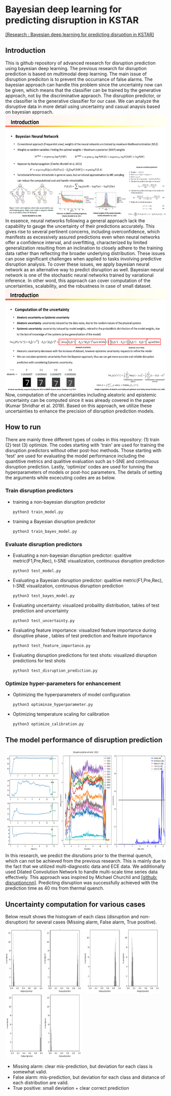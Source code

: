  # Bayesian deep learning for predicting disruption in KSTAR
<a href = "https://zinzinbin.notion.site/Research-archive-for-graduate-school-8187bf9b3ee5470d8a8dc05120655ceb" target = "_blank">[Research : Bayesian deep learning for predicting disruption in KSTAR]</a>

## Introduction
<div>
    This is github repository of advanced research for disruption prediction using bayesian deep learning. The previous research for disruption prediction is based on multimodal deep learning. The main issue of disruption prediciton is to prevent the occurrance of false alarms. The bayesian approach can handle this problem since the uncertainty now can be given, which means that the classifier can be trained by the generative approach, not by the discriminative appraoch. The disruption predictor, or the classifier is the generative classifier for our case. We can analyze the disruptive data in more detail using uncertainty and casual anaysis based on bayesian approach.
</div>
<div>
    <img src="/image/IMAGE_01.PNG"  width="640" height="320">
</div>
<div>
    In essence, neural networks following a general approach lack the capability to gauge the uncertainty of their predictions accurately. This gives rise to several pertinent concerns, including overconfidence, which manifests as excessively assured predictions even when neural networks offer a confidence interval, and overfitting, characterized by limited generalization resulting from an inclination to closely adhere to the training data rather than reflecting the broader underlying distribution. These issues can pose significant challenges when applied to tasks involving predictive disruption analysis. To cover these issues, we apply bayesian neural network as an alternative way to predict disruption as well. Bayesian neural network is one of the stochastic neural networks trained by variational inference. In other word, this approach can cover computation of the uncertainties, scalability, and the robustness in case of small dataset. 
</div>
<div>
    <img src="/image/IMAGE_02.PNG"  width="640" height="320">
</div>
<div>
    Now, computation of the uncertainties including aleatoric and epistemic uncertainty can be computed since it was already covered in the paper (Kumar Shridhar et al. 2019). Based on this approach, we utilize these uncertainties to enhance the precision of disruption prediction models. 
</div>

## How to run
<div>
    There are mainly three different types of codes in this repository: (1) train (2) test (3) optimize. The codes starting with 'train' are used for training the disruption predictors without other post-hoc methods. Those starting with 'test' are used for evaluating the model performance including the quantitive metrics and qualitive evaluation such as t-SNE and continuous disruption prediction. Lastly, 'optimize' codes are used for tunning the hyperparameters of models or post-hoc parameters. The details of setting the arguments while excecuting codes are as below.
</div>

### Train disruption predictors
- training a non-bayesian disruption predictor
    ```
    python3 train_model.py
    ```

- training a Bayesian disruption predictor
    ```
    python3 train_bayes_model.py
    ```

### Evaluate disruption predictors
- Evaluating a non-bayesian disruption predictor: qualitive metric(F1,Pre,Rec), t-SNE visualization, continuous disruption prediction
    ```
    python3 test_model.py
    ```

- Evaluating a Bayesian disruption predictor: qualitive metric(F1,Pre,Rec), t-SNE visualization, continuous disruption prediction
    ```
    python3 test_bayes_model.py
    ```

- Evaluating uncertainty: visualized probaility distribution, tables of test prediction and uncertainty
    ```
    python3 test_uncertainty.py
    ```

- Evaluating feature importance: visualized feature importance during disruptive phase , tables of test prediction and feature importance
    ```
    python3 test_feature_importance.py
    ```

- Evaluating disruption predictions for test shots: visualized disruption predictions for test shots
    ```
    python3 test_disruption_prediction.py
    ```

### Optimize hyper-parameters for enhancement
- Optimizing the hyperparameters of model configuration
    ```
    python3 optiminze_hyperparameter.py
    ```

- Optimizing temperature scaling for calibration
    ```
    python3 optimize_calibration.py
    ```

## The model performance of disruption prediction
<div>
    <img src="/image/IMAGE_03.PNG"  width="640" height="320">
</div>
<div>
    In this research, we predict the disrutions prior to the thermal quench, which can not be achieved from the previous research. This is mainly due to the fact that we utilized multi-diagnostic data and ECE data. We additionally used Dilated Convolution Network to handle multi-scale time series data effectively. This approach was inspired by Michael Churchil and <a href = "https://github.com/rmchurch/disruptcnn" target = "_blank">[github: disruptioncnn]</a>. Predicting disruption was successfully achieved with the prediction time as 40 ms from thermal quench.
</div>

## Uncertainty computation for various cases
<div>
    Below result shows the histogram of each class (disruption and non-disruption) for several cases (Missing alarm, False alarm, True positive). 
</div>
<div>
    <p float = 'left'>
        <img src="/image/IMAGE_04.PNG"  width="240" height="200">
        <img src="/image/IMAGE_05.PNG"  width="240" height="200">
        <img src="/image/IMAGE_06.PNG"  width="240" height="200">
    </p>
</div>

- Missing alarm: clear mis-prediction, but deviation for each class is somewhat valid.
- False alarm: mis-prediction, but deviation for each class and distance of each distribution are valid.
- True positive: small deviation + clear correct prediction